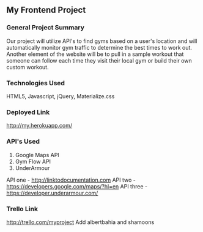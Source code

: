 ## My Frontend Project

### General Project Summary

Our project will utilize API's to find gyms based on a user's location and will automatically monitor gym traffic to determine the best times to work out.  Another element of the website will be to pull in a sample workout that someone can follow each time they visit their local gym or build their own custom workout.


### Technologies Used
HTML5, Javascript, jQuery, Materialize.css

### Deployed Link

http://my.herokuapp.com/


### API's Used
1) Google Maps API
2) Gym Flow API
3) UnderArmour

API one - http://linktodocumentation.com
API two - https://developers.google.com/maps/?hl=en
API three - https://developer.underarmour.com/

### Trello Link

http://trello.com/myproject Add albertbahia and shamoons